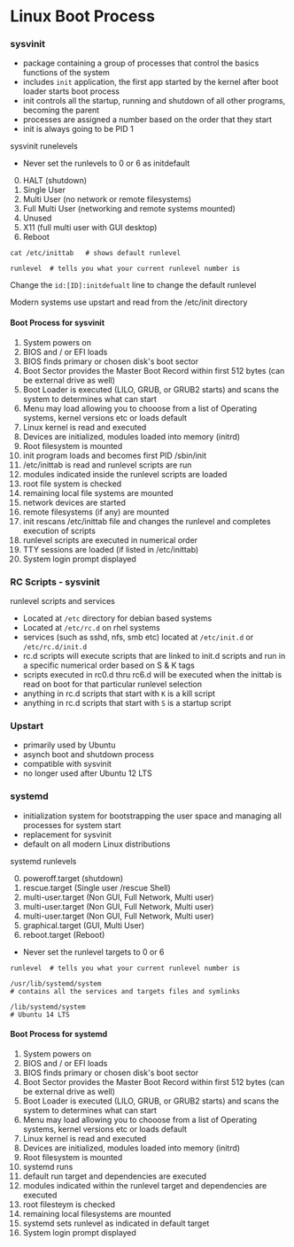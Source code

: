 Linux Boot Process
=====


### sysvinit

* package containing a group of processes that control the basics functions of the system
* includes `init` application, the first app started by the kernel after boot loader starts boot process
* init controls all the startup, running and shutdown of all other programs, becoming the parent
* processes are assigned a number based on the order that they start
* init is always going to be PID 1

sysvinit runelevels

* Never set the runlevels to 0 or 6 as initdefault

0. HALT (shutdown)
1. Single User
2. Multi User (no network or remote filesystems)
3. Full Multi User (networking and remote systems mounted)
4. Unused
5. X11 (full multi user with GUI desktop)
6. Reboot

```
cat /etc/inittab   # shows default runlevel
```

```
runlevel  # tells you what your current runlevel number is
```

Change the `id:[ID]:initdefualt` line to change the default runlevel

Modern systems use upstart and read from the /etc/init directory

#### Boot Process for sysvinit

1. System powers on
2. BIOS and / or EFI loads
3. BIOS finds primary or chosen disk's boot sector 
4. Boot Sector provides the Master Boot Record within first 512 bytes (can be external drive as well)
5. Boot Loader is executed (LILO, GRUB, or GRUB2 starts) and scans the system to determines what can start
6. Menu may load allowing you to chooose from a list of Operating systems, kernel versions etc or loads default
7. Linux kernel is read and executed
8. Devices are initialized, modules loaded into memory (initrd)
9. Root filesystem is mounted
10. init program loads and becomes first PID /sbin/init
11. /etc/inittab is read and runlevel scripts are run 
12. modules indicated inside the runlevel scripts are loaded
13. root file system is checked
14. remaining local file systems are mounted
15. network devices are started
16. remote filesystems (if any) are mounted
17. init rescans /etc/inittab file and changes the runlevel and completes execution of scripts
18. runlevel scripts are executed in numerical order  
19. TTY sessions are loaded (if listed in /etc/inittab)
20. System login prompt displayed


### RC Scripts - sysvinit

runlevel scripts and services

* Located at `/etc` directory for debian based systems
* Located at `/etc/rc.d` on rhel systems
* services (such as sshd, nfs, smb etc) located at `/etc/init.d` or `/etc/rc.d/init.d`
* rc.d scripts will execute scripts that are linked to init.d scripts and run in a specific numerical order based on S & K tags
* scripts executed in rc0.d thru rc6.d will be executed when the inittab is read on boot for that particular runlevel selection
* anything in rc.d scripts that start with `K` is a kill script
* anything in rc.d scripts that start with `S` is a startup script


### Upstart

* primarily used by Ubuntu
* asynch boot and shutdown process
* compatible with sysvinit
* no longer used after Ubuntu 12 LTS



### systemd

* initialization system for bootstrapping the user space and managing all processes for system start
* replacement for sysvinit
* default on all modern Linux distributions

systemd runlevels

0. poweroff.target (shutdown)
1. rescue.target (Single user /rescue Shell)
2. multi-user.target (Non GUI, Full Network, Multi user)
3. multi-user.target (Non GUI, Full Network, Multi user)
4. multi-user.target (Non GUI, Full Network, Multi user)
5. graphical.target (GUI, Multi User)
6. reboot.target (Reboot)

* Never set the runlevel targets to 0 or 6

```
runlevel  # tells you what your current runlevel number is
```

```
/usr/lib/systemd/system
# contains all the services and targets files and symlinks

/lib/systemd/system
# Ubuntu 14 LTS
```

#### Boot Process for systemd

1. System powers on
2. BIOS and / or EFI loads
3. BIOS finds primary or chosen disk's boot sector 
4. Boot Sector provides the Master Boot Record within first 512 bytes (can be external drive as well)
5. Boot Loader is executed (LILO, GRUB, or GRUB2 starts) and scans the system to determines what can start
6. Menu may load allowing you to chooose from a list of Operating systems, kernel versions etc or loads default
7. Linux kernel is read and executed
8. Devices are initialized, modules loaded into memory (initrd)
9. Root filesystem is mounted
10. systemd runs
11. default run target and dependencies are executed
12. modules indicated within the runlevel target and dependencies are executed
13. root filesteym is checked
14. remaining local filesystems are mounted
15. systemd sets runlevel as indicated in default target
16. System login prompt displayed